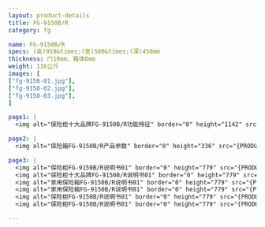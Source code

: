 ```yaml
---
layout: product-details
title: FG-9150B/R
category: fg

name: FG-9150B/R
specs: (高)910&times;(宽)500&times;(深)450mm
thickness: 门10mm，箱体6mm
weight: 116公斤
images: [
["fg-9150-01.jpg"],
["fg-9150-02.jpg"],
["fg-9150-03.jpg"],
]

page1: |
  <img alt="保险柜十大品牌FG-9150B/R功能特征" border="0" height="1142" src="{PRODUCT_IMAGES}products/fg-gn.jpg" width="538" />

page2: |
  <img alt="保险箱FG-9150B/R产品参数" border="0" height="336" src="{PRODUCT_IMAGES}products/fg-cpcs.jpg" width="538" />

page3: |
  <img alt="保险柜FG-9150B/R说明书01" border="0" height="779" src="{PRODUCT_IMAGES}products/fg-sm01.jpg" width="528" /><br />
  <img alt="保险柜十大品牌FG-9150B/R说明书01" border="0" height="779" src="{PRODUCT_IMAGES}products/fg-sm02.jpg" width="528" /><br />
  <img alt="家用保险箱FG-9150B/R说明书01" border="0" height="779" src="{PRODUCT_IMAGES}products/fg-sm03.jpg" width="528" /><br />
  <img alt="家用保险箱FG-9150B/R说明书01" border="0" height="779" src="{PRODUCT_IMAGES}products/fg-sm04.jpg" width="528" /><br />
  <img alt="保险柜FG-9150B/R说明书01" border="0" height="779" src="{PRODUCT_IMAGES}products/fg-sm05.jpg" width="528" /><br />
  <img alt="保险柜FG-9150B/R说明书01" border="0" height="779" src="{PRODUCT_IMAGES}products/fg-sm06.jpg" width="528" />

---
```

